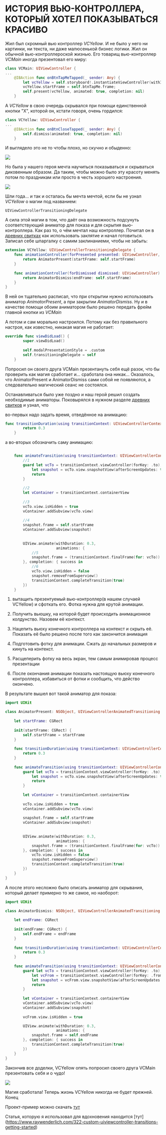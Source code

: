 # ИСТОРИЯ ВЬЮ-КОНТРОЛЛЕРА, КОТОРЫЙ ХОТЕЛ ПОКАЗЫВАТЬСЯ КРАСИВО

Жил был скромный вью контроллер *VCYellow*. И не было у него ни картинки, ни текста, ни даже малюсенькой бизнес логики. Жил он обычной вью-контроллероской жизнью. 
<cut />
Его товарищ вью-контроллер *VCMain* иногда презентовал его миру:

```swift
class VCMain: UIViewController {
...
	@IBAction func onBtnTapMeTapped(_ sender: Any) {
        let vcYellow = self.storyboard!.instantiateViewController(withIdentifier: "VCYellow") as! VCYellow
        vcYellow.startFrame = self.btnTapMe.frame;
        self.present(vcYellow, animated: true, completion: nil)
    }
```
А *VCYellow* в свою очередь скрывался при помощи единственной кнопки "X", которой он, кстати говоря, очень гордился:

```swift
class VCYellow: UIViewController {
...
	@IBAction func onBtnCloseTapped(_ sender: Any) {
        self.dismiss(animated: true, completion: nil)
    }
```

И выглядело это не то чтобы плохо, но скучно и обыденно:

![](https://habrastorage.org/webt/fb/lf/op/fblfopvr4h0lp2dyltbjqhled64.gif)


Но была у нашего героя мечта научиться показываться и скрываться диковенным образом. Да таким, чтобы можно было эту красоту менять потом по праздникам или просто в честь хорошего настроения.

![](https://habrastorage.org/webt/ow/f1/jd/owf1jdk2uqqufbr_fzuntpwlovk.gif)


Шли года... и так и осталась бы мечта мечтой, если бы не узнал *VCYellow* о магии под названием: 
```
UIViewControllerTransitioningDelegate
```
А сила этой магии в том, что даёт она возможность подсунуть соответствующий аниматор для показа и для скрытия вью-контроллера. Как раз то, о чём мечтал наш контроллер.
Почитал он в [древних свитках](https://developer.apple.com/documentation/uikit/uiviewcontrollertransitioningdelegate) как использовать заклятие и начал готовиться.
Записал себе шпаргалку с самим заклинаниеми, чтобы не забыть:

```swift
extension VCYellow: UIViewControllerTransitioningDelegate {
    func animationController(forPresented presented: UIViewController, presenting: UIViewController, source: UIViewController) -> UIViewControllerAnimatedTransitioning? {
        return AnimatorPresent(startFrame: self.startFrame)
    }
    
    func animationController(forDismissed dismissed: UIViewController) -> UIViewControllerAnimatedTransitioning? {
        return AnimatorDismiss(endFrame: self.startFrame)
    }
}
```
В ней он тщательно расписал, что при открытии нужно использовать аниматор *AnimatorPresent*, а при закрытии *AnimatorDismiss*.
Ну и в качестве помощи обоим аниматором было решено передать фрейм главной кнопки из *VCMain*



А потом и сам морально настроился. Потому как без правильного настроя, как известно, никакая магия не работает:
```swift
override func viewDidLoad() {
        super.viewDidLoad()
        
        self.modalPresentationStyle = .custom
        self.transitioningDelegate = self
    }
```
Попросил он своего друга VCMain презентануть себя ещё разок, что бы проверить как магия сработает и… сработала она никак…
Оказалось, что AnimatorPresent и AnimatorDismiss сами собой не появляются, а следовательно магический сеанс не состоялся.

Останавливаться было уже поздно и наш герой решил создать необходимые аниматоры. Поковырялся в нужном разделе [древних свитков](https://developer.apple.com/documentation/uikit/uiviewcontrolleranimatedtransitioning) и узнал, что  

во-первых надо задать время, отведённое на анимацию:

```swift
func transitionDuration(using transitionContext: UIViewControllerContextTransitioning?) -> TimeInterval {
        return 0.3
    }
```


а во-вторых обозначить саму анимацию:

```swift

    func animateTransition(using transitionContext: UIViewControllerContextTransitioning) {
        //1
		guard let vcTo = transitionContext.viewController(forKey: .to),
            let snapshot = vcTo.view.snapshotView(afterScreenUpdates: true) else {
            return
        }
        
        //2
		let vContainer = transitionContext.containerView
        
        //3
		vcTo.view.isHidden = true
        vContainer.addSubview(vcTo.view)
        
        //4
		snapshot.frame = self.startFrame
        vContainer.addSubview(snapshot)
        
        
        UIView.animate(withDuration: 0.3,
                       animations: {
            //5
			snapshot.frame = (transitionContext.finalFrame(for: vcTo))
        }, completion: { success in
            //6
			vcTo.view.isHidden = false
            snapshot.removeFromSuperview()
            transitionContext.completeTransition(true)
        })
    }

```

1) вытащить презентуемый вью-контроллер(в нашем случаей VCYellow) и сфоткать его. Фотка нужна для 
крутой анимации.

2) Получить вьюшку, на которой будет происходить анимационное колдунство. 
Назовем её контекст.

3) Нацепить вьюху конечного контроллера на контекст и скрыть её. Показать 
её было решено после того как закончится анимация

4) Подготовить фотку для анимации. Сжать до начальных размеров и кинуть на контекст.

5) Расщеперить фотку на весь экран, тем самым анимировав процесс презентации
	
6) После окончания анимации показать настоящую вьюху конечного контроллера, 
избавиться от фотки и сообщить, что действо окончено.



В результате вышел вот такой аниматор для показа:

```swift
import UIKit

class AnimatorPresent: NSObject, UIViewControllerAnimatedTransitioning {
    
    let startFrame: CGRect
    
    init(startFrame: CGRect) {
        self.startFrame = startFrame
    }
    
    func transitionDuration(using transitionContext: UIViewControllerContextTransitioning?) -> TimeInterval {
        return 0.3
    }
    
    func animateTransition(using transitionContext: UIViewControllerContextTransitioning) {
        guard let vcTo = transitionContext.viewController(forKey: .to),
            let snapshot = vcTo.view.snapshotView(afterScreenUpdates: true) else {
            return
        }
        
        let vContainer = transitionContext.containerView
        
        vcTo.view.isHidden = true
        vContainer.addSubview(vcTo.view)
        
        snapshot.frame = self.startFrame
        vContainer.addSubview(snapshot)
        
        
        UIView.animate(withDuration: 0.3,
                       animations: {
            snapshot.frame = (transitionContext.finalFrame(for: vcTo))
        }, completion: { success in
            vcTo.view.isHidden = false
            snapshot.removeFromSuperview()
            transitionContext.completeTransition(true)
        })
    }
}
```

А после этого несложно было описать аниматор для скрывания, который делает примерно то же самое, но наоборот:

```swift
import UIKit

class AnimatorDismiss: NSObject, UIViewControllerAnimatedTransitioning {
    
    let endFrame: CGRect
    
    init(endFrame: CGRect) {
        self.endFrame = endFrame
    }
    
    func transitionDuration(using transitionContext: UIViewControllerContextTransitioning?) -> TimeInterval {
        return 0.3
    }
    
    func animateTransition(using transitionContext: UIViewControllerContextTransitioning) {
        guard let vcTo = transitionContext.viewController(forKey: .to),
            let vcFrom = transitionContext.viewController(forKey: .from),
            let snapshot = vcFrom.view.snapshotView(afterScreenUpdates: true) else {
            return
        }
        
        let vContainer = transitionContext.containerView
        vContainer.addSubview(vcTo.view)
        vContainer.addSubview(snapshot)
        
        vcFrom.view.isHidden = true

        UIView.animate(withDuration: 0.3,
                       animations: {
            snapshot.frame = self.endFrame
        }, completion: { success in
            transitionContext.completeTransition(true)
        })
    }
}
```


Закончив все доделки, VCYellow опять попросил своего друга VCMain презентовать себя и о чудо! 

![](https://habrastorage.org/webt/ow/f1/jd/owf1jdk2uqqufbr_fzuntpwlovk.gif)

Магия сработала! Теперь жизнь VCYellow никогда не будет прежней. Конец


Проект-пример можно скачать [тут](https://github.com/funkydevil/customTransition)

Статья, которую я использовал для вдохновения находится [тут] (https://www.raywenderlich.com/322-custom-uiviewcontroller-transitions-getting-started)


